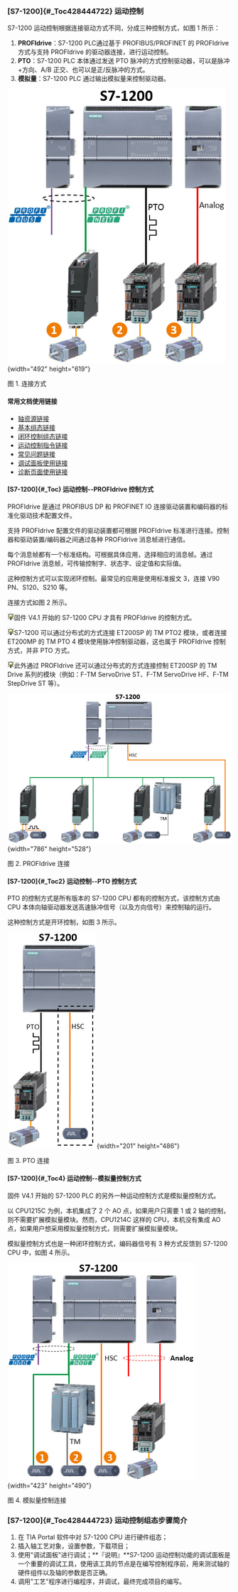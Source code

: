 ### [S7-1200]{#_Toc428444722} 运动控制

S7-1200 运动控制根据连接驱动方式不同，分成三种控制方式，如图 1 所示：

1.  **PROFIdrive**：S7-1200 PLC通过基于 PROFIBUS/PROFINET 的 PROFIdrive
    方式与支持 PROFIdrive 的驱动器连接，进行运动控制。
2.  **PTO**：S7-1200 PLC 本体通过发送 PTO
    脉冲的方式控制驱动器，可以是脉冲+方向、A/B
    正交、也可以是正/反脉冲的方式。
3.  **模拟量**：S7-1200 PLC 通过输出模拟量来控制驱动器。

![](images/1-1.jpg){width="492" height="619"}

图 1. 连接方式

#### 常用文档使用链接

-   [轴资源链接](02-Resource.html)
-   [基本组态链接](03-Basic_Config.html)
-   [闭环控制组态链接](05-Close_Loop/01-Close_Loop_Param.html)
-   [运动控制指令链接](06-Instruction/01-Intro.html)
-   [常见问题链接](08-FAQ/01-FAQ.html)
-   [调试面板使用链接](07-Debug/01-Debug.html)
-   [诊断页面使用链接](07-Debug/02-Diag.html)

#### [S7-1200]{#_Toc} 运动控制\--PROFIdrive 控制方式

PROFIdrive 是通过 PROFIBUS DP 和 PROFINET IO
连接驱动装置和编码器的标准化驱动技术配置文件。 

支持 PROFIdrive 配置文件的驱动装置都可根据 PROFIdrive
标准进行连接。控制器和驱动装置/编码器之间通过各种 PROFIdrive
消息帧进行通信。

每个消息帧都有一个标准结构。可根据具体应用，选择相应的消息帧。通过
PROFIdrive 消息帧，可传输控制字、状态字、设定值和实际值。

这种控制方式可以实现闭环控制。最常见的应用是使用标准报文 3，连接 V90
PN、S120、S210 等。

连接方式如图 2 所示。

![](images/3.gif)固件 V4.1 开始的 S7-1200 CPU
才具有 PROFIdrive 的控制方式。

![](images/3.gif)S7-1200
可以通过分布式的方式连接 ET200SP 的 TM PTO2 模块，或者连接 ET200MP 的 TM
PTO 4 模块使用脉冲控制驱动器，这也属于 PROFIdrive 控制方式，并非 PTO
方式。

![](images/3.gif)此外通过 PROFIdrive
还可以通过分布式的方式连接控制 ET200SP 的 TM Drive
系列的模块（例如：F-TM ServoDrive ST、F-TM ServoDrive HF、F-TM StepDrive
ST 等）。

![](images/1-2.jpg){width="786" height="528"}

图 2. PROFIdrive 连接

#### [S7-1200]{#_Toc2} 运动控制\--PTO 控制方式

PTO 的控制方式是所有版本的 S7-1200 CPU 都有的控制方式，该控制方式由 CPU
本体向轴驱动器发送高速脉冲信号（以及方向信号）来控制轴的运行。

这种控制方式是开环控制，如图 3 所示。

![](images/1-3.jpg){width="201" height="486"}

图 3. PTO 连接

#### [S7-1200]{#_Toc4} 运动控制\--模拟量控制方式

固件 V4.1 开始的 S7-1200 PLC 的另外一种运动控制方式是模拟量控制方式。

以 CPU1215C 为例，本机集成了 2 个 AO 点，如果用户只需要 1 或 2
轴的控制，则不需要扩展模拟量模块。然而，CPU1214C 这样的
CPU，本机没有集成 AO
点，如果用户想采用模拟量控制方式，则需要扩展模拟量模块。

模拟量控制方式也是一种闭环控制方式，编码器信号有 3 种方式反馈到 S7-1200
CPU 中，如图 4 所示。

![](images/1-4.jpg){width="423" height="490"}

图 4. 模拟量控制连接

### [S7-1200]{#_Toc428444723} 运动控制组态步骤简介

1.  在 TIA Portal 软件中对 S7-1200 CPU 进行硬件组态；
2.  插入轴工艺对象，设置参数，下载项目；
3.  使用"调试面板"进行调试；**『说明』**S7-1200
    运动控制功能的调试面板是一个重要的调试工具，使用该工具的节点是在编写控制程序前，用来测试轴的硬件组件以及轴的参数是否正确。
4.  调用"工艺"程序进行编程序，并调试，最终完成项目的编写。
